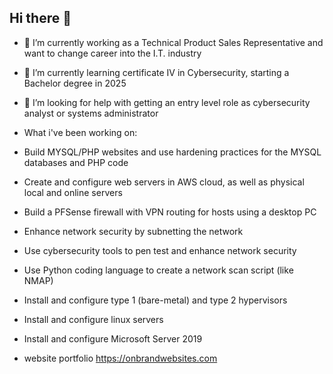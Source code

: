 ## Hi there 👋


- 🔭 I’m currently working as a Technical Product Sales Representative and want to change career into the I.T. industry
- 🌱 I’m currently learning certificate IV in Cybersecurity, starting a Bachelor degree in 2025
- 🤔 I’m looking for help with getting an entry level role as cybersecurity analyst or systems administrator

- What i've been working on:
- Build MYSQL/PHP websites and use hardening practices for the MYSQL databases and PHP code
- Create and configure web servers in AWS cloud, as well as physical local and online servers
- Build a PFSense firewall with VPN routing for hosts using a desktop PC
- Enhance network security by subnetting the network
- Use cybersecurity tools to pen test and enhance network security 
- Use Python coding language to create a network scan script (like NMAP)
- Install and configure type 1 (bare-metal) and type 2 hypervisors 
- Install and configure linux servers
- Install and configure Microsoft Server 2019

- website portfolio https://onbrandwebsites.com

